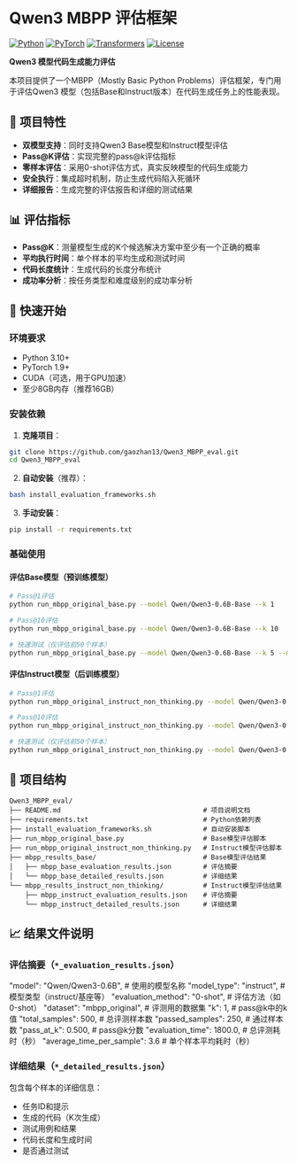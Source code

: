 # Qwen3 MBPP 评估框架

[![Python](https://img.shields.io/badge/Python-3.10+-blue.svg)](https://www.python.org/downloads/)
[![PyTorch](https://img.shields.io/badge/PyTorch-1.9+-red.svg)](https://pytorch.org/)
[![Transformers](https://img.shields.io/badge/🤗%20Transformers-4.20+-yellow.svg)](https://huggingface.co/transformers/)
[![License](https://img.shields.io/badge/License-MIT-green.svg)](LICENSE)

**Qwen3 模型代码生成能力评估**

本项目提供了一个MBPP（Mostly Basic Python Problems）评估框架，专门用于评估Qwen3 模型（包括Base和Instruct版本）在代码生成任务上的性能表现。

## 🎯 项目特性

- **双模型支持**：同时支持Qwen3 Base模型和Instruct模型评估
- **Pass@K评估**：实现完整的pass@k评估指标
- **零样本评估**：采用0-shot评估方式，真实反映模型的代码生成能力
- **安全执行**：集成超时机制，防止生成代码陷入死循环
- **详细报告**：生成完整的评估报告和详细的测试结果

## 📊 评估指标

- **Pass@K**：测量模型生成的K个候选解决方案中至少有一个正确的概率
- **平均执行时间**：单个样本的平均生成和测试时间
- **代码长度统计**：生成代码的长度分布统计
- **成功率分析**：按任务类型和难度级别的成功率分析

## 🚀 快速开始

### 环境要求

- Python 3.10+
- PyTorch 1.9+
- CUDA（可选，用于GPU加速）
- 至少8GB内存（推荐16GB）

### 安装依赖

1. **克隆项目**：
```bash
git clone https://github.com/gaozhan13/Qwen3_MBPP_eval.git
cd Qwen3_MBPP_eval
```

2. **自动安装**（推荐）：
```bash
bash install_evaluation_frameworks.sh
```

3. **手动安装**：
```bash
pip install -r requirements.txt
```

### 基础使用

#### 评估Base模型（预训练模型）

```bash
# Pass@1评估
python run_mbpp_original_base.py --model Qwen/Qwen3-0.6B-Base --k 1

# Pass@10评估
python run_mbpp_original_base.py --model Qwen/Qwen3-0.6B-Base --k 10

# 快速测试（仅评估前50个样本）
python run_mbpp_original_base.py --model Qwen/Qwen3-0.6B-Base --k 5 --max-samples 50
```

#### 评估Instruct模型（后训练模型）

```bash
# Pass@1评估
python run_mbpp_original_instruct_non_thinking.py --model Qwen/Qwen3-0.6B --k 1

# Pass@10评估
python run_mbpp_original_instruct_non_thinking.py --model Qwen/Qwen3-0.6B --k 10

# 快速测试（仅评估前50个样本）
python run_mbpp_original_instruct_non_thinking.py --model Qwen/Qwen3-0.6B --k 5 --max-samples 50
```

## 📁 项目结构

```
Qwen3_MBPP_eval/
├── README.md                                    # 项目说明文档
├── requirements.txt                             # Python依赖列表
├── install_evaluation_frameworks.sh             # 自动安装脚本
├── run_mbpp_original_base.py                    # Base模型评估脚本
├── run_mbpp_original_instruct_non_thinking.py   # Instruct模型评估脚本
├── mbpp_results_base/                           # Base模型评估结果
│   ├── mbpp_base_evaluation_results.json        # 评估摘要
│   └── mbpp_base_detailed_results.json          # 详细结果
└── mbpp_results_instruct_non_thinking/          # Instruct模型评估结果
    ├── mbpp_instruct_evaluation_results.json    # 评估摘要
    └── mbpp_instruct_detailed_results.json      # 详细结果
```

## 📈 结果文件说明

### 评估摘要（`*_evaluation_results.json`）

"model": "Qwen/Qwen3-0.6B",                    # 使用的模型名称
"model_type": "instruct",                      # 模型类型（instruct/基座等）
"evaluation_method": "0-shot",                 # 评估方法（如0-shot）
"dataset": "mbpp_original",                    # 评测用的数据集
"k": 1,                                        # pass@k中的k值
"total_samples": 500,                          # 总评测样本数
"passed_samples": 250,                         # 通过样本数
"pass_at_k": 0.500,                            # pass@k分数
"evaluation_time": 1800.0,                     # 总评测耗时（秒）
"average_time_per_sample": 3.6                 # 单个样本平均耗时（秒）


### 详细结果（`*_detailed_results.json`）

包含每个样本的详细信息：
- 任务ID和提示
- 生成的代码（K次生成）
- 测试用例和结果
- 代码长度和生成时间
- 是否通过测试
